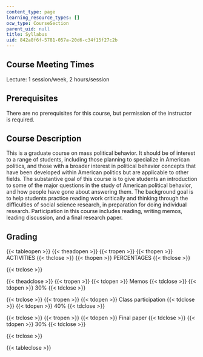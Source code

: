 ```yaml
---
content_type: page
learning_resource_types: []
ocw_type: CourseSection
parent_uid: null
title: Syllabus
uid: 842a8f6f-5781-057a-20d6-c34f15f27c2b
---
```


Course Meeting Times
--------------------

Lecture: 1 session/week, 2 hours/session

Prerequisites
-------------

There are no prerequisites for this course, but permission of the instructor is required.

Course Description
------------------

This is a graduate course on mass political behavior. It should be of interest to a range of students, including those planning to specialize in American politics, and those with a broader interest in political behavior concepts that have been developed within American politics but are applicable to other fields. The substantive goal of this course is to give students an introduction to some of the major questions in the study of American political behavior, and how people have gone about answering them. The background goal is to help students practice reading work critically and thinking through the difficulties of social science research, in preparation for doing individual research. Participation in this course includes reading, writing memos, leading discussion, and a final research paper.

Grading
-------

{{< tableopen >}}
{{< theadopen >}}
{{< tropen >}}
{{< thopen >}}
ACTIVITIES
{{< thclose >}}
{{< thopen >}}
PERCENTAGES
{{< thclose >}}

{{< trclose >}}

{{< theadclose >}}
{{< tropen >}}
{{< tdopen >}}
Memos
{{< tdclose >}}
{{< tdopen >}}
30%
{{< tdclose >}}

{{< trclose >}}
{{< tropen >}}
{{< tdopen >}}
Class participation
{{< tdclose >}}
{{< tdopen >}}
40%
{{< tdclose >}}

{{< trclose >}}
{{< tropen >}}
{{< tdopen >}}
Final paper
{{< tdclose >}}
{{< tdopen >}}
30%
{{< tdclose >}}

{{< trclose >}}

{{< tableclose >}}